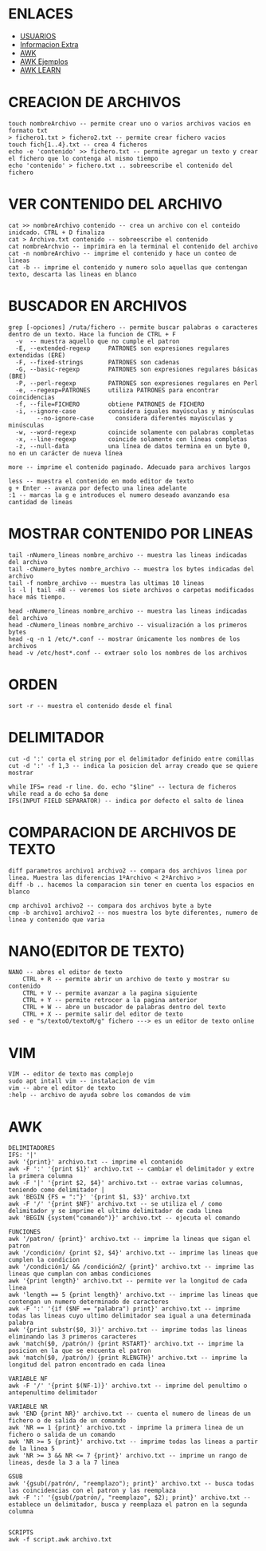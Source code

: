 # ENLACES
- [USUARIOS](https://computernewage.com/2015/06/27/conoce-la-estructura-de-permisos-de-linux-al-detalle/)
- [Informacion Extra](https://victorhckinthefreeworld.com/2017/07/06/comando-cp-de-linux-un-par-de-trucos-utiles/)
- [AWK](https://vergaracarmona.es/guia-del-comando-awk/)
- [AWK Ejemplos](https://geekland.eu/uso-del-comando-awk-en-linux-y-unix-con-ejemplos/)
- [AWK LEARN](https://learn.microsoft.com/en-us/windows/win32/procthread/scheduling-priorities)

# CREACION DE ARCHIVOS
    touch nombreArchivo -- permite crear uno o varios archivos vacios en formato txt
    > fichero1.txt > fichero2.txt -- permite crear fichero vacios
    touch fich{1..4}.txt -- crea 4 ficheros
    echo -e 'contenido' >> fichero.txt -- permite agregar un texto y crear el fichero que lo contenga al mismo tiempo
    echo 'contenido' > fichero.txt .. sobreescribe el contenido del fichero

# VER CONTENIDO DEL ARCHIVO
    cat >> nombreArchivo contenido -- crea un archivo con el conteido inidcado. CTRL + D finaliza
    cat > Archivo.txt contenido -- sobreescribe el contenido
    cat nombreArchvio -- imprimira en la terminal el contenido del archivo
    cat -n nombreArchivo -- imprime el contenido y hace un conteo de lineas
    cat -b -- imprime el contenido y numero solo aquellas que contengan texto, descarta las lineas en blanco

# BUSCADOR EN ARCHIVOS
    grep [-opciones] /ruta/fichero -- permite buscar palabras o caracteres dentro de un texto. Hace la funcion de CTRL + F
      -v  -- muestra aquello que no cumple el patron
      -E, --extended-regexp     PATRONES son expresiones regulares extendidas (ERE)
      -F, --fixed-strings       PATRONES son cadenas
      -G, --basic-regexp        PATRONES son expresiones regulares básicas (BRE)
      -P, --perl-regexp         PATRONES son expresiones regulares en Perl
      -e, --regexp=PATRONES     utiliza PATRONES para encontrar coincidencias
      -f, --file=FICHERO        obtiene PATRONES de FICHERO
      -i, --ignore-case         considera iguales mayúsculas y minúsculas
            --no-ignore-case      considera diferentes mayúsculas y minúsculas
      -w, --word-regexp         coincide solamente con palabras completas
      -x, --line-regexp         coincide solamente con líneas completas
      -z, --null-data           una línea de datos termina en un byte 0, no en un carácter de nueva línea

    more -- imprime el contenido paginado. Adecuado para archivos largos

    less -- muestra el contenido en modo editor de texto
    g + Enter -- avanza por defecto una linea adelante
    :1 -- marcas la g e introduces el numero deseado avanzando esa cantidad de lineas

# MOSTRAR CONTENIDO POR LINEAS
    tail -nNumero_lineas nombre_archivo -- muestra las lineas indicadas del archivo
    tail -cNumero_bytes nombre_archivo -- muestra los bytes indicadas del archivo
    tail -f nombre_archivo -- muestra las ultimas 10 lineas
    ls -l | tail -n8 -- veremos los siete archivos o carpetas modificados hace más tiempo.
    
    head -nNumero_lineas nombre_archivo -- muestra las lineas indicadas del archivo
    head -cNumero_lineas nombre_archivo -- visualización a los primeros bytes
    head -q -n 1 /etc/*.conf -- mostrar únicamente los nombres de los archivos
    head -v /etc/host*.conf -- extraer solo los nombres de los archivos

# ORDEN
    sort -r -- muestra el contenido desde el final

# DELIMITADOR
    cut -d ':' corta el string por el delimitador definido entre comillas
    cut -d ':' -f 1,3 -- indica la posicion del array creado que se quiere mostrar
    
    while IFS= read -r line. do. echo "$line" -- lectura de ficheros
    while read a do echo $a done
    IFS(INPUT FIELD SEPARATOR) -- indica por defecto el salto de linea

# COMPARACION DE ARCHIVOS DE TEXTO
    diff parametros archivo1 archivo2 -- compara dos archivos linea por linea. Muestra las diferencias 1ºArchivo < 2ºArchivo >
    diff -b .. hacemos la comparacion sin tener en cuenta los espacios en blanco
  
    cmp archivo1 archivo2 -- compara dos archivos byte a byte
    cmp -b archivo1 archivo2 -- nos muestra los byte diferentes, numero de linea y contenido que varia

# NANO(EDITOR DE TEXTO)
    NANO -- abres el editor de texto
        CTRL + R -- permite abrir un archivo de texto y mostrar su contenido
        CTRL + V -- permite avanzar a la pagina siguiente
        CTRL + Y -- permite retrocer a la pagina anterior
        CTRL + W -- abre un buscador de palabras dentro del texto
        CTRL + X -- permite salir del editor de texto
    sed - e "s/textoO/textoM/g" fichero ---> es un editor de texto online

# VIM
    VIM -- editor de texto mas complejo
    sudo apt intall vim -- instalacion de vim
    vim -- abre el editor de texto
    :help -- archivo de ayuda sobre los comandos de vim

# AWK
    DELIMITADORES
    IFS: '|'
    awk '{print}' archivo.txt -- imprime el contenido
    awk -F ':' '{print $1}' archivo.txt -- cambiar el delimitador y extre la primera columna
    awk -F '|' '{print $2, $4}' archivo.txt -- extrae varias columnas, teniendo como delimitador |
    awk 'BEGIN {FS = ":"}' '{print $1, $3}' archivo.txt
    awk -F '/' '{print $NF}' archivo.txt -- se utiliza el / como delimitador y se imprime el ultimo delimitador de cada linea  
    awk 'BEGIN {system("comando")}' archivo.txt -- ejecuta el comando

    FUNCIONES
    awk '/patron/ {print}' archivo.txt -- imprime la lineas que sigan el patron
    awk '/condición/ {print $2, $4}' archivo.txt -- imprime las lineas que cumplen la condicion
    awk '/condición1/ && /condición2/ {print}' archivo.txt -- imprime las lineas que cumplan con ambas condiciones
    awk '{print length}' archivo.txt -- permite ver la longitud de cada linea
    awk 'length == 5 {print length}' archivo.txt -- imprime las lineas que contengan un numero determinado de caracteres
    awk -F ':' '{if ($NF == "palabra") print}' archivo.txt -- imprime todas las lineas cuyo ultimo delimitador sea igual a una determinada palabra
    awk '{print substr($0, 3)}' archivo.txt -- imprime todas las lineas eliminando las 3 primeros caracteres
    awk 'match($0, /patrón/) {print RSTART}' archivo.txt -- imprime la posicion en la que se encuenta el patron
    awk 'match($0, /patrón/) {print RLENGTH}' archivo.txt -- imprime la longitud del patron encontrado en cada linea
    
    VARIABLE NF
    awk -F '/' '{print $(NF-1)}' archivo.txt -- imprime del penultimo o antepenultimo delimitador

    VARIABLE NR
    awk 'END {print NR}' archivo.txt -- cuenta el numero de lineas de un fichero o de salida de un comando
    awk 'NR == 1 {print}' archivo.txt - imprime la primera linea de un fichero o salida de un comando
    awk 'NR >= 5 {print}' archivo.txt -- imprime todas las lineas a partir de la linea 5
    awk 'NR >= 3 && NR <= 7 {print}' archivo.txt -- imprime un rango de lineas, desde la 3 a la 7 linea

    GSUB
    awk '{gsub(/patrón/, "reemplazo"); print}' archivo.txt -- busca todas las coincidencias con el patron y las reemplaza
    awk -F ':' '{gsub(/patrón/, "reemplazo", $2); print}' archivo.txt -- establece un delimitador, busca y reemplaza el patron en la segunda columna
    

    SCRIPTS
    awk -f script.awk archivo.txt
    
